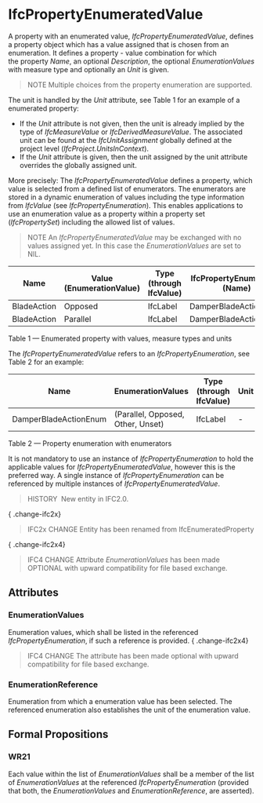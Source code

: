 # IfcPropertyEnumeratedValue

A property with an enumerated value, _IfcPropertyEnumeratedValue_, defines a property object which has a value assigned that is chosen from an enumeration. It defines a property - value combination for which the property _Name_, an optional _Description_, the optional _EnumerationValues_ with measure type and optionally an _Unit_ is given.<!-- end of definition -->

> NOTE  Multiple choices from the property enumeration are supported.

The unit is handled by the _Unit_ attribute, see Table 1 for an example of a enumerated property:

* If the _Unit_ attribute is not given, then the unit is already implied by the type of _IfcMeasureValue_ or _IfcDerivedMeasureValue_. The associated unit can be found at the _IfcUnitAssignment_ globally defined at the project level (_IfcProject.UnitsInContext_).
* If the _Unit_ attribute is given, then the unit assigned by the unit attribute overrides the globally assigned unit.

More precisely: The _IfcPropertyEnumeratedValue_ defines a property, which value is selected from a defined list of enumerators. The enumerators are stored in a dynamic enumeration of values including the type information from _IfcValue_ (see _IfcPropertyEnumeration_). This enables applications to use an enumeration value as a property within a property set (_IfcPropertySet_) including the allowed list of values.

> NOTE  An _IfcPropertyEnumeratedValue_ may be exchanged with no values assigned yet. In this case the _EnumerationValues_ are set to NIL.


|Name|Value (EnumerationValue)|Type (through IfcValue)|IfcPropertyEnumeration (Name)|
|--- |--- |--- |--- |
|BladeAction|Opposed|IfcLabel|DamperBladeActionEnum|
|BladeAction|Parallel|IfcLabel|DamperBladeActionEnum|

Table 1 — Enumerated property with values, measure types and units

The _IfcPropertyEnumeratedValue_ refers to an _IfcPropertyEnumeration_, see Table 2 for an example:

|Name|EnumerationValues|Type (through IfcValue)|Unit|
|--- |--- |--- |--- |
|DamperBladeActionEnum|(Parallel, Opposed, Other, Unset)|IfcLabel|-|

Table 2 — Property enumeration with enumerators

It is not mandatory to use an instance of _IfcPropertyEnumeration_ to hold the applicable values for _IfcPropertyEnumeratedValue_, however this is the preferred way. A single instance of _IfcPropertyEnumeration_ can be referenced by multiple instances of _IfcPropertyEnumeratedValue_.

> HISTORY  New entity in IFC2.0.

{ .change-ifc2x}
> IFC2x CHANGE  Entity has been renamed from IfcEnumeratedProperty

{ .change-ifc2x4}
> IFC4 CHANGE  Attribute _EnumerationValues_ has been made OPTIONAL with upward compatibility for file based exchange.

## Attributes

### EnumerationValues
Enumeration values, which shall be listed in the referenced _IfcPropertyEnumeration_, if such a reference is provided.
{ .change-ifc2x4}
> IFC4 CHANGE  The attribute has been made optional with upward compatibility for file based exchange.

### EnumerationReference
Enumeration from which a enumeration value has been selected. The referenced enumeration also establishes the unit of the enumeration value.

## Formal Propositions

### WR21
Each value within the list of _EnumerationValues_ shall be a member of the list of _EnumerationValues_ at the referenced _IfcPropertyEnumeration_ (provided that both, the _EnumerationValues_ and _EnumerationReference_, are asserted).
